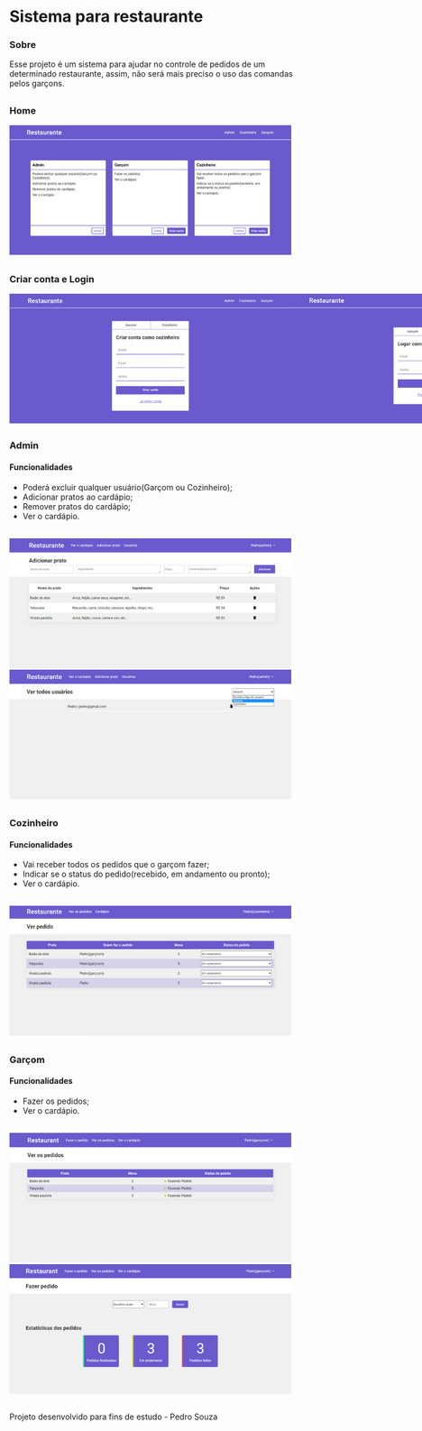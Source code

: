 # Sistema para restaurante

### Sobre

<p> Esse projeto é um sistema para ajudar no controle de pedidos de um determinado restaurante, assim, não será mais preciso o uso das comandas pelos garçons. </p>

##

### Home

<img src='./images-github/img-main.png' alt='Imagem home  - 500x230' />

##

### Criar conta e Login 

<div style='display: flex'>
  <img src='./images-github/img-register.png' alt='Login' />
  <img src='./images-github/img-login.png' alt='Login' />
</div>

##

### Admin

#### Funcionalidades
* Poderá excluir qualquer usuário(Garçom ou Cozinheiro); <br>
* Adicionar pratos ao cardápio; <br>
* Remover pratos do cardápio; <br>
* Ver o cardápio. <br> <br>

<img src='./images-github/img-admin-add-dish.png' alt='Adicionar produto' />
<img src='./images-github/img-admin-users.png' alt='Usuários' />

##

### Cozinheiro

#### Funcionalidades

* Vai receber todos os pedidos que o garçom fazer; <br>
* Indicar se o status do pedido(recebido, em andamento ou pronto); <br>
* Ver o cardápio. <br> <br>

<img src='./images-github/img-cooker-srequest.png' alt='Ver os pedidos' />

##

### Garçom

#### Funcionalidades

* Fazer os pedidos; <br>
* Ver o cardápio. <br> <br>

<img src='./images-github/img-waiter-srequest.png'  />
<img src='./images-github/img-waiter-mrequest.png'  />

##

<p> Projeto desenvolvido para fins de estudo - Pedro Souza </p>
